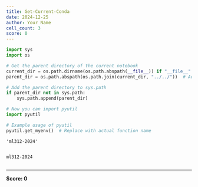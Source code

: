 ```yaml
---
title: Get-Current-Conda
date: 2024-12-25
author: Your Name
cell_count: 3
score: 0
---
```


```python
import sys
import os

# Get the parent directory of the current notebook
current_dir = os.path.dirname(os.path.abspath(__file__)) if "__file__" in globals() else os.getcwd()
parent_dir = os.path.abspath(os.path.join(current_dir, "../../"))  # Adjust the path to reach the `notebooks` folder

# Add the parent directory to sys.path
if parent_dir not in sys.path:
    sys.path.append(parent_dir)

# Now you can import pyutil
import pyutil

# Example usage of pyutil
pyutil.get_myenv()  # Replace with actual function name
```




    'ml312-2024'




```python

```

    ml312-2024



```python

```


---
**Score: 0**